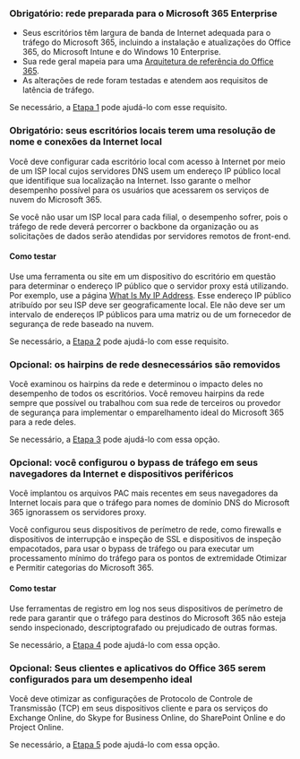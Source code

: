 <a name="crit-networking-step1"></a>
### <a name="required-your-network-is-ready-for-microsoft-365-enterprise"></a>Obrigatório: rede preparada para o Microsoft 365 Enterprise

- Seus escritórios têm largura de banda de Internet adequada para o tráfego do Microsoft 365, incluindo a instalação e atualizações do Office 365, do Microsoft Intune e do Windows 10 Enterprise.
- Sua rede geral mapeia para uma [Arquitetura de referência do Office 365](https://docs.microsoft.com/office365/enterprise/office-365-network-connectivity-principles#BKMK_P2).
- As alterações de rede foram testadas e atendem aos requisitos de latência de tráfego.

Se necessário, a [Etapa 1](../networking-provide-bandwidth-cloud-services.md) pode ajudá-lo com esse requisito.

<a name="crit-networking-step2"></a>
### <a name="required-your-local-offices-have-local-internet-connections-and-name-resolution"></a>Obrigatório: seus escritórios locais terem uma resolução de nome e conexões da Internet local

Você deve configurar cada escritório local com acesso à Internet por meio de um ISP local cujos servidores DNS usem um endereço IP público local que identifique sua localização na Internet. Isso garante o melhor desempenho possível para os usuários que acessarem os serviços de nuvem do Microsoft 365.

Se você não usar um ISP local para cada filial, o desempenho sofrer, pois o tráfego de rede deverá percorrer o backbone da organização ou as solicitações de dados serão atendidas por servidores remotos de front-end.

#### <a name="how-to-test"></a>Como testar
Use uma ferramenta ou site em um dispositivo do escritório em questão para determinar o endereço IP público que o servidor proxy está utilizando. Por exemplo, use a página [What Is My IP Address](https://www.whatismypublicip.com/). Esse endereço IP público atribuído por seu ISP deve ser geograficamente local. Ele não deve ser um intervalo de endereços IP públicos para uma matriz ou de um fornecedor de segurança de rede baseado na nuvem.

Se necessário, a [Etapa 2](../networking-dns-resolution-same-location.md) pode ajudá-lo com esse requisito.

<a name="crit-networking-step3"></a>
### <a name="optional-unnecessary-network-hairpins-are-removed"></a>Opcional: os hairpins de rede desnecessários são removidos

Você examinou os hairpins da rede e determinou o impacto deles no desempenho de todos os escritórios. Você removeu hairpins da rede sempre que possível ou trabalhou com sua rede de terceiros ou provedor de segurança para implementar o emparelhamento ideal do Microsoft 365 para a rede deles.

Se necessário, a [Etapa 3](../networking-avoid-network-hairpins.md) pode ajudá-lo com essa opção.


<a name="crit-networking-step4"></a>
### <a name="optional-you-have-configured-traffic-bypass-on-your-internet-browsers-and-edge-devices"></a>Opcional: você configurou o bypass de tráfego em seus navegadores da Internet e dispositivos periféricos

Você implantou os arquivos PAC mais recentes em seus navegadores da Internet locais para que o tráfego para nomes de domínio DNS do Microsoft 365 ignorassem os servidores proxy.

Você configurou seus dispositivos de perímetro de rede, como firewalls e dispositivos de interrupção e inspeção de SSL e dispositivos de inspeção empacotados, para usar o bypass de tráfego ou para executar um processamento mínimo do tráfego para os pontos de extremidade Otimizar e Permitir categorias do Microsoft 365.


#### <a name="how-to-test"></a>Como testar

Use ferramentas de registro em log nos seus dispositivos de perímetro de rede para garantir que o tráfego para destinos do Microsoft 365 não esteja sendo inspecionado, descriptografado ou prejudicado de outras formas.

Se necessário, a [Etapa 4](../networking-configure-proxies-firewalls.md) pode ajudá-lo com essa opção.


<a name="crit-networking-step5"></a>
### <a name="optional-your-clients-and-office-365-applications-are-configured-for-optimal-performance"></a>Opcional: Seus clientes e aplicativos do Office 365 serem configurados para um desempenho ideal

Você deve otimizar as configurações de Protocolo de Controle de Transmissão (TCP) em seus dispositivos cliente e para os serviços do Exchange Online, do Skype for Business Online, do SharePoint Online e do Project Online.

Se necessário, a [Etapa 5](../networking-optimize-tcp-performance.md) pode ajudá-lo com essa opção.
